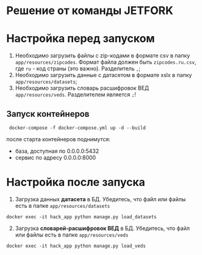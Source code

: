 # Решение от команды JETFORK

# Настройка перед запуском
1. Необходимо загрузить файлы с zip-кодами в формате csv в папку `app/resources/zipcodes`. Формат файла должен быть `zipcodes.ru.csv`, где `ru` - код страны (это важно). Разделитель `,`;
2. Необходимо загрузить данные с датасетом в формате xslx в папку `app/resources/datasets`;
2. Необходимо загрузить словарь расшифровок ВЕД `app/resources/veds`. Разделителем является `;`!


## Запуск контейнеров
```shell
 docker-compose -f docker-compose.yml up -d --build
```
после старта контейнеров поднимутся:
* база, доступная по 0.0.0.0:5432
* сервис по адресу 0.0.0.0:8000


# Настройка после запуска
1. Загрузка данных **датасета** в БД. Убедитесь, что файл или файлы есть в папке `app/resources/datasets`
```shell
docker exec -it hack_app python manage.py load_datasets
```

2. Загрузка **словарей-расшифровок ВЕД** в БД. Убедитесь, что файл или файлы есть в папке `app/resources/veds`
```shell
docker exec -it hack_app python manage.py load_veds
```

